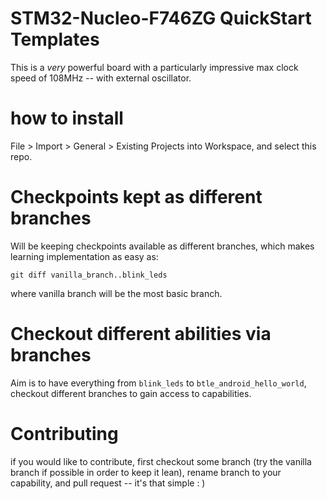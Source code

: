 # STM32-Nucleo-F746ZG QuickStart Templates

This is a _very_ powerful board with a particularly impressive max clock speed of 108MHz -- with external oscillator.

# how to install

File > Import > General > Existing Projects into Workspace, and select this repo.


# Checkpoints kept as different branches
Will be keeping checkpoints available as different branches, which makes learning implementation as easy as:

`git diff vanilla_branch..blink_leds`

where vanilla branch will be the most basic branch.

# Checkout different abilities via branches

Aim is to have everything from `blink_leds` to `btle_android_hello_world`,
checkout different branches to gain access to capabilities.

# Contributing

if you would like to contribute, first checkout some branch (try the vanilla branch if possible in order to keep it lean), rename branch to your capability, and pull request -- it's that simple : )

